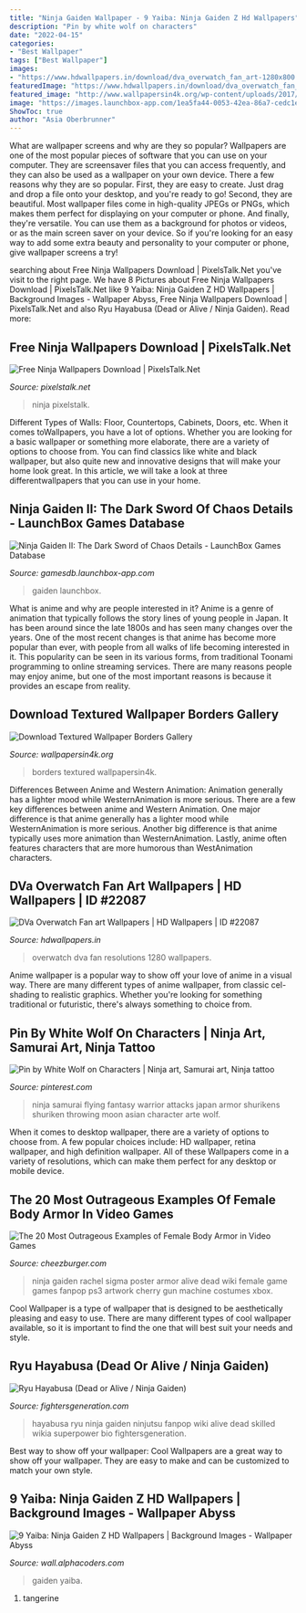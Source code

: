 ```yaml
---
title: "Ninja Gaiden Wallpaper - 9 Yaiba: Ninja Gaiden Z Hd Wallpapers"
description: "Pin by white wolf on characters"
date: "2022-04-15"
categories:
- "Best Wallpaper"
tags: ["Best Wallpaper"]
images:
- "https://www.hdwallpapers.in/download/dva_overwatch_fan_art-1280x800.jpg"
featuredImage: "https://www.hdwallpapers.in/download/dva_overwatch_fan_art-1280x800.jpg"
featured_image: "http://www.wallpapersin4k.org/wp-content/uploads/2017/04/Textured-Wallpaper-Borders-9.jpg"
image: "https://images.launchbox-app.com/1ea5fa44-0053-42ea-86a7-cedc1eaa9822.jpg"
ShowToc: true
author: "Asia Oberbrunner"
---
```



What are wallpaper screens and why are they so popular?
Wallpapers are one of the most popular pieces of software that you can use on your computer. They are screensaver files that you can access frequently, and they can also be used as a wallpaper on your own device. There a few reasons why they are so popular. First, they are easy to create. Just drag and drop a file onto your desktop, and you're ready to go! Second, they are beautiful. Most wallpaper files come in high-quality JPEGs or PNGs, which makes them perfect for displaying on your computer or phone. And finally, they're versatile. You can use them as a background for photos or videos, or as the main screen saver on your device. So if you're looking for an easy way to add some extra beauty and personality to your computer or phone, give wallpaper screens a try!

	

		
searching about Free Ninja Wallpapers Download | PixelsTalk.Net you've visit to the right page. We have 8 Pictures about Free Ninja Wallpapers Download | PixelsTalk.Net like 9 Yaiba: Ninja Gaiden Z HD Wallpapers | Background Images - Wallpaper Abyss, Free Ninja Wallpapers Download | PixelsTalk.Net and also Ryu Hayabusa (Dead or Alive / Ninja Gaiden). Read more:
		
    
## Free Ninja Wallpapers Download | PixelsTalk.Net

<img loading=lazy src="https://www.pixelstalk.net/wp-content/uploads/2016/04/Ninja-theme.jpg" onerror="this.onerror=null;this.src='https://tse1.mm.bing.net/th?id=OIP.XDHUNrWKpSsSISO08ULsUAHaFj&amp;pid=15.1';" alt="Free Ninja Wallpapers Download | PixelsTalk.Net">

_Source: pixelstalk.net_

>ninja pixelstalk. 

	

Different Types of Walls: Floor, Countertops, Cabinets, Doors, etc.
When it comes toWallpapers, you have a lot of options. Whether you are looking for a basic wallpaper or something more elaborate, there are a variety of options to choose from. You can find classics like white and black wallpaper, but also quite new and innovative designs that will make your home look great. In this article, we will take a look at three differentwallpapers that you can use in your home.

    
## Ninja Gaiden II: The Dark Sword Of Chaos Details - LaunchBox Games Database

<img loading=lazy src="https://images.launchbox-app.com/1ea5fa44-0053-42ea-86a7-cedc1eaa9822.jpg" onerror="this.onerror=null;this.src='https://tse3.mm.bing.net/th?id=OIP.l1R5RWQyeXOZAvMyw1zv8gHaEK&amp;pid=15.1';" alt="Ninja Gaiden II: The Dark Sword of Chaos Details - LaunchBox Games Database">

_Source: gamesdb.launchbox-app.com_

>gaiden launchbox. 

	

What is anime and why are people interested in it?
Anime is a genre of animation that typically follows the story lines of young people in Japan. It has been around since the late 1800s and has seen many changes over the years. One of the most recent changes is that anime has become more popular than ever, with people from all walks of life becoming interested in it. This popularity can be seen in its various forms, from traditional Toonami programming to online streaming services. There are many reasons people may enjoy anime, but one of the most important reasons is because it provides an escape from reality.

    
## Download Textured Wallpaper Borders Gallery

<img loading=lazy src="http://www.wallpapersin4k.org/wp-content/uploads/2017/04/Textured-Wallpaper-Borders-9.jpg" onerror="this.onerror=null;this.src='https://tse4.mm.bing.net/th?id=OIP.jCM97C7NiE96fpsw77Q1GQHaJ3&amp;pid=15.1';" alt="Download Textured Wallpaper Borders Gallery">

_Source: wallpapersin4k.org_

>borders textured wallpapersin4k. 

	

Differences Between Anime and Western Animation: Animation generally has a lighter mood while WesternAnimation is more serious.
There are a few key differences between anime and Western Animation. One major difference is that anime generally has a lighter mood while WesternAnimation is more serious. Another big difference is that anime typically uses more animation than WesternAnimation. Lastly, anime often features characters that are more humorous than WestAnimation characters.

    
## DVa Overwatch Fan Art Wallpapers | HD Wallpapers | ID #22087

<img loading=lazy src="https://www.hdwallpapers.in/download/dva_overwatch_fan_art-1280x800.jpg" onerror="this.onerror=null;this.src='https://tse1.mm.bing.net/th?id=OIP.Psg7CRu5B3PGXAvwD2pbEgHaEo&amp;pid=15.1';" alt="DVa Overwatch Fan art Wallpapers | HD Wallpapers | ID #22087">

_Source: hdwallpapers.in_

>overwatch dva fan resolutions 1280 wallpapers. 

	

Anime wallpaper is a popular way to show off your love of anime in a visual way. There are many different types of anime wallpaper, from classic cel-shading to realistic graphics. Whether you're looking for something traditional or futuristic, there's always something to choice from.

    
## Pin By White Wolf On Characters | Ninja Art, Samurai Art, Ninja Tattoo

<img loading=lazy src="https://i.pinimg.com/736x/a6/09/a0/a609a01d6262346edbcc03ca3f4110ba.jpg" onerror="this.onerror=null;this.src='https://tse3.mm.bing.net/th?id=OIP.Q7xIyLt4_pnN0I5J6jpmbAHaLE&amp;pid=15.1';" alt="Pin by White Wolf on Characters | Ninja art, Samurai art, Ninja tattoo">

_Source: pinterest.com_

>ninja samurai flying fantasy warrior attacks japan armor shurikens shuriken throwing moon asian character arte wolf. 

	

When it comes to desktop wallpaper, there are a variety of options to choose from. A few popular choices include: HD wallpaper, retina wallpaper, and high definition wallpaper. All of these Wallpapers come in a variety of resolutions, which can make them perfect for any desktop or mobile device. 

    
## The 20 Most Outrageous Examples Of Female Body Armor In Video Games

<img loading=lazy src="http://vignette2.wikia.nocookie.net/ninjagaiden/images/4/4b/Rachel-ninja-gaiden-sigma-2-artwork.jpg" onerror="this.onerror=null;this.src='https://tse4.mm.bing.net/th?id=OIP.V72fa3s5_xLmYGBdtv-JjAHaKi&amp;pid=15.1';" alt="The 20 Most Outrageous Examples of Female Body Armor in Video Games">

_Source: cheezburger.com_

>ninja gaiden rachel sigma poster armor alive dead wiki female game games fanpop ps3 artwork cherry gun machine costumes xbox. 

	

Cool Wallpaper is a type of wallpaper that is designed to be aesthetically pleasing and easy to use. There are many different types of cool wallpaper available, so it is important to find the one that will best suit your needs and style.

    
## Ryu Hayabusa (Dead Or Alive / Ninja Gaiden)

<img loading=lazy src="http://www.fightersgeneration.com/np7/char/doa-dimensions/3/ryuhayabusa-ng2promo.jpg" onerror="this.onerror=null;this.src='https://tse2.mm.bing.net/th?id=OIP.SxBoPtid5hnyfXv-768XpwHaJO&amp;pid=15.1';" alt="Ryu Hayabusa (Dead or Alive / Ninja Gaiden)">

_Source: fightersgeneration.com_

>hayabusa ryu ninja gaiden ninjutsu fanpop wiki alive dead skilled wikia superpower bio fightersgeneration. 

	

Best way to show off your wallpaper:
Cool Wallpapers are a great way to show off your wallpaper. They are easy to make and can be customized to match your own style.

    
## 9 Yaiba: Ninja Gaiden Z HD Wallpapers | Background Images - Wallpaper Abyss

<img loading=lazy src="https://images2.alphacoders.com/482/482195.jpg" onerror="this.onerror=null;this.src='https://tse2.mm.bing.net/th?id=OIP.WdrtwK2UUX6rlo1k5zDYEAHaEo&amp;pid=15.1';" alt="9 Yaiba: Ninja Gaiden Z HD Wallpapers | Background Images - Wallpaper Abyss">

_Source: wall.alphacoders.com_

>gaiden yaiba. 

	

1. tangerine 

